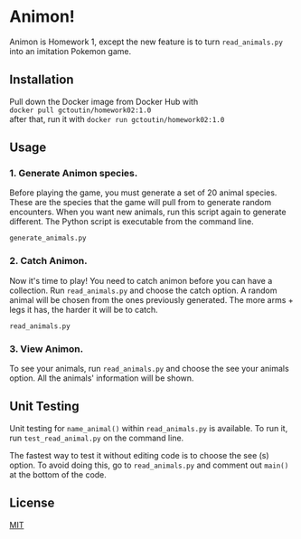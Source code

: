 # Animon!

Animon is Homework 1, except the new feature is to turn ```read_animals.py``` into an imitation Pokemon game.

## Installation

Pull down the Docker image from Docker Hub with  
```docker pull gctoutin/homework02:1.0```  
after that, run it with
```docker run gctoutin/homework02:1.0```


## Usage

### 1. Generate Animon species.
Before playing the game, you must generate a set of 20 animal species. These are the species that the game will pull from to generate random encounters. When you want new animals, run this script again to generate different.
The Python script is executable from the command line.

```generate_animals.py```

### 2. Catch Animon.
Now it's time to play! You need to catch animon before you can have a collection. Run ```read_animals.py``` and choose the catch option. A random animal will be chosen from the ones previously generated. The more arms + legs it has, the harder it will be to catch.

```read_animals.py```

### 3. View Animon.
To see your animals, run ```read_animals.py``` and choose the see your animals option. All the animals' information will be shown.

## Unit Testing
Unit testing for ```name_animal()``` within ```read_animals.py``` is available. To run it, run ```test_read_animal.py``` on the command line.

The fastest way to test it without editing code is to choose the see (s) option. To avoid doing this, go to ```read_animals.py``` and comment out ```main()``` at the bottom of the code.

## License
[MIT](https://choosealicense.com/licenses/mit/)
